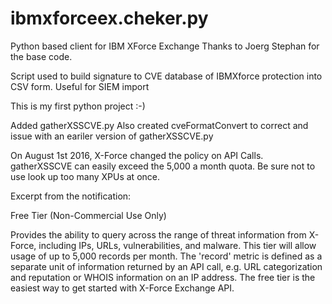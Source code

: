 # ibmxforceex.cheker.py
Python based client for IBM XForce Exchange
Thanks to Joerg Stephan for the base code.

Script used to build signature to CVE database of IBMXforce protection into CSV form. Useful for SIEM import

This is my first python project :-)

Added gatherXSSCVE.py
Also created cveFormatConvert to correct and issue with an eariler version of gatherXSSCVE.py

On August 1st 2016, X-Force changed the policy on API Calls. gatherXSSCVE can easily exceed the 5,000 a month quota. Be sure not to use look up too many XPUs at once.

Excerpt from the notification:

Free Tier (Non-Commercial Use Only)

Provides the ability to query across the range of threat information from X-Force, including IPs, URLs, vulnerabilities, and malware.  This tier will allow usage of up to 5,000 records per month.   The 'record' metric is defined as a separate unit of information returned by an API call, e.g. URL categorization and reputation or WHOIS information on an IP address. The free tier is the easiest way to get started with X-Force Exchange API. 
